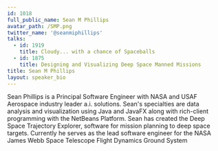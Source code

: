 ```yaml
---
id: 1018
full_public_name: Sean M Phillips
avatar_path: /SMP.png
twitter_name: '@seanmiphillips'
talks:
  - id: 1919
    title: Cloudy... with a chance of Spaceballs
  - id: 1875
    title: Designing and Visualizing Deep Space Manned Missions
title: Sean M Phillips
layout: speaker_bio
---
```



Sean Phillips is a Principal Software Engineer with NASA and USAF Aerospace industry leader a.i. solutions. Sean's specialties are data analysis and visualization using Java and JavaFX along with rich-client programming with the NetBeans Platform. Sean has created the Deep Space Trajectory Explorer, software for mission planning to deep space targets. Currently he serves as the lead software engineer for the NASA James Webb Space Telescope Flight Dynamics Ground System